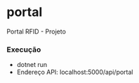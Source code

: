 # portal
Portal RFID - Projeto

### Execução
* dotnet run
* Endereço API: localhost:5000/api/portal
